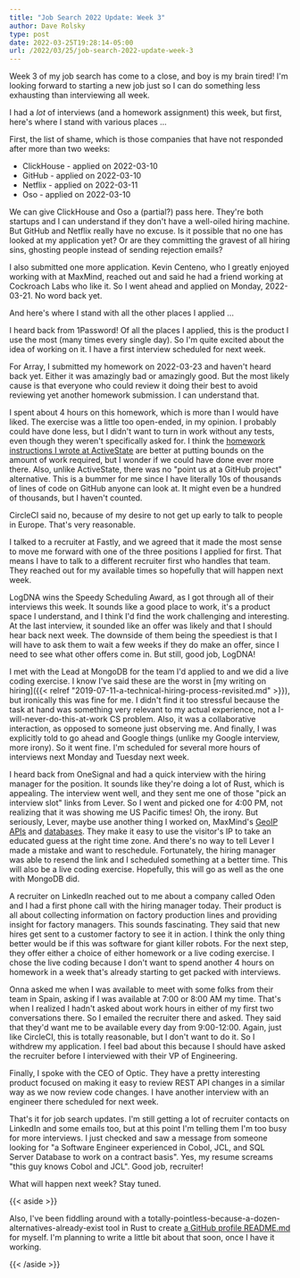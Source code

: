 ```yaml
---
title: "Job Search 2022 Update: Week 3"
author: Dave Rolsky
type: post
date: 2022-03-25T19:28:14-05:00
url: /2022/03/25/job-search-2022-update-week-3
---
```


Week 3 of my job search has come to a close, and boy is my brain tired! I'm
looking forward to starting a new job just so I can do something less
exhausting than interviewing all week.

I had a _lot_ of interviews (and a homework assignment) this week, but first,
here's where I stand with various places ...

First, the list of shame, which is those companies that have not responded
after more than two weeks:

* ClickHouse - applied on 2022-03-10
* GitHub - applied on 2022-03-10
* Netflix - applied on 2022-03-11
* Oso - applied on 2022-03-10

We can give ClickHouse and Oso a (partial?) pass here. They're both startups
and I can understand if they don't have a well-oiled hiring machine. But
GitHub and Netflix really have no excuse. Is it possible that no one has
looked at my application yet? Or are they committing the gravest of all hiring
sins, ghosting people instead of sending rejection emails?

I also submitted one more application. Kevin Centeno, who I greatly enjoyed
working with at MaxMind, reached out and said he had a friend working at
Cockroach Labs who like it. So I went ahead and applied on Monday,
2022-03-21. No word back yet.

And here's where I stand with all the other places I applied ...

I heard back from 1Password! Of all the places I applied, this is the product
I use the most (many times every single day). So I'm quite excited about the
idea of working on it. I have a first interview scheduled for next week.

For Array, I submitted my homework on 2022-03-23 and haven't heard back
yet. Either it was amazingly bad or amazingly good. But the most likely cause
is that everyone who could review it doing their best to avoid reviewing yet
another homework submission. I can understand that.

I spent about 4 hours on this homework, which is more than I would have
liked. The exercise was a little too open-ended, in my opinion. I probably
could have done less, but I didn't want to turn in work without any tests,
even though they weren't specifically asked for. I think the [homework
instructions I wrote at
ActiveState](https://github.com/ActiveState/homework/tree/master/dep-tree) are
better at putting bounds on the amount of work required, but I wonder if we
could have done ever more there. Also, unlike ActiveState, there was no "point
us at a GitHub project" alternative. This is a bummer for me since I have
literally 10s of thousands of lines of code on GitHub anyone can look at. It
might even be a hundred of thousands, but I haven't counted.

CircleCI said no, because of my desire to not get up early to talk to people
in Europe. That's very reasonable.

I talked to a recruiter at Fastly, and we agreed that it made the most sense
to move me forward with one of the three positions I applied for first. That
means I have to talk to a different recruiter first who handles that
team. They reached out for my available times so hopefully that will happen
next week.

LogDNA wins the Speedy Scheduling Award, as I got through all of their
interviews this week. It sounds like a good place to work, it's a product
space I understand, and I think I'd find the work challenging and
interesting. At the last interview, it sounded like an offer was likely and
that I should hear back next week. The downside of them being the speediest is
that I will have to ask them to wait a few weeks if they do make an offer,
since I need to see what other offers come in. But still, good job, LogDNA!

I met with the Lead at MongoDB for the team I'd applied to and we did a live
coding exercise. I know I've said these are the worst in [my writing on
hiring]({{< relref "2019-07-11-a-technical-hiring-process-revisited.md" >}}),
but ironically this was fine for me. I didn't find it too stressful because
the task at hand was something very relevant to my actual experience, not a
I-will-never-do-this-at-work CS problem. Also, it was a collaborative
interaction, as opposed to someone just observing me. And finally, I was
explicitly told to go ahead and Google things (unlike my Google interview,
more irony). So it went fine. I'm scheduled for several more hours of
interviews next Monday and Tuesday next week.

I heard back from OneSignal and had a quick interview with the hiring manager
for the position. It sounds like they're doing a lot of Rust, which is
appealing. The interview went well, and they sent me one of those "pick an
interview slot" links from Lever. So I went and picked one for 4:00 PM, not
realizing that it was showing me US Pacific times! Oh, the irony. But
seriously, Lever, maybe use another thing I worked on, MaxMind's [GeoIP
APIs](https://www.maxmind.com/en/geoip2-precision-services) and
[databases](https://www.maxmind.com/en/geoip2-databases). They make it easy to
use the visitor's IP to take an educated guess at the right time zone. And
there's no way to tell Lever I made a mistake and want to
reschedule. Fortunately, the hiring manager was able to resend the link and I
scheduled something at a better time. This will also be a live coding
exercise. Hopefully, this will go as well as the one with MongoDB did.

A recruiter on LinkedIn reached out to me about a company called Oden and I
had a first phone call with the hiring manager today. Their product is all
about collecting information on factory production lines and providing insight
for factory managers. This sounds fascinating. They said that new hires get
sent to a customer factory to see it in action. I think the only thing better
would be if this was software for giant killer robots. For the next step, they
offer either a choice of either homework or a live coding exercise. I chose
the live coding because I don't want to spend another 4 hours on homework in a
week that's already starting to get packed with interviews.

Onna asked me when I was available to meet with some folks from their team in
Spain, asking if I was available at 7:00 or 8:00 AM my time. That's when I
realized I hadn't asked about work hours in either of my first two
conversations there. So I emailed the recruiter there and asked. They said
that they'd want me to be available every day from 9:00-12:00. Again, just
like CircleCI, this is totally reasonable, but I don't want to do it. So I
withdrew my application. I feel bad about this because I should have asked the
recruiter before I interviewed with their VP of Engineering.

Finally, I spoke with the CEO of Optic. They have a pretty interesting product
focused on making it easy to review REST API changes in a similar way as we
now review code changes. I have another interview with an engineer there
scheduled for next week.

That's it for job search updates. I'm still getting a lot of recruiter
contacts on LinkedIn and some emails too, but at this point I'm telling them
I'm too busy for more interviews. I just checked and saw a message from
someone looking for "a Software Engineer experienced in Cobol, JCL, and SQL
Server Database to work on a contract basis". Yes, my resume screams "this guy
knows Cobol and JCL". Good job, recruiter!

What will happen next week? Stay tuned.

{{< aside >}}

Also, I've been fiddling around with a
totally-pointless-because-a-dozen-alternatives-already-exist tool in Rust to
create [a GitHub profile
README.md](https://docs.github.com/en/account-and-profile/setting-up-and-managing-your-github-profile/customizing-your-profile/managing-your-profile-readme)
for myself. I'm planning to write a little bit about that soon, once I have it
working.

{{< /aside >}}
